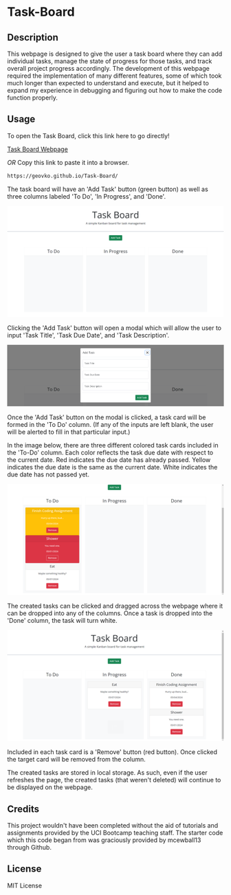 # Task-Board

## Description

This webpage is designed to give the user a task board where they can add individual tasks, manage the state of progress for those tasks, and track overall project progress accordingly. The development of this webpage required the implementation of many different features, some of which took much longer than expected to understand and execute, but it helped to expand my experience in debugging and figuring out how to make the code function properly. 

## Usage

To open the Task Board, click this link here to go directly!

[Task Board Webpage](https://geovko.github.io/Task-Board/)

*OR* Copy this link to paste it into a browser.
  ```md
https://geovko.github.io/Task-Board/
  ```

The task board will have an 'Add Task' button (green button) as well as three columns labeled 'To Do', 'In Progress', and 'Done'. 

![Main task board webpage without any inputs](assets/images/task-board.empty.png)

Clicking the 'Add Task' button will open a modal which will allow the user to input 'Task Title', 'Task Due Date', and 'Task Description'.

![Main task board webpage without any inputs](assets/images/task-board.add.png)

Once the 'Add Task' button on the modal is clicked, a task card will be formed in the 'To Do' column. (If any of the inputs are left blank, the user will be alerted to fill in that particular input.) 

In the image below, there are three different colored task cards included in the 'To-Do' column. Each color reflects the task due date with respect to the current date. Red indicates the due date has already passed. Yellow indicates the due date is the same as the current date. White indicates the due date has not passed yet.

![Main task board webpage without any inputs](assets/images/task-board.tasks.png)

The created tasks can be clicked and dragged across the webpage where it can be dropped into any of the columns. Once a task is dropped into the 'Done' column, the task will turn white.

![Main task board webpage without any inputs](assets/images/task-board.done.png)

Included in each task card is a 'Remove' button (red button). Once clicked the target card will be removed from the column.

The created tasks are stored in local storage. As such, even if the user refreshes the page, the created tasks (that weren't deleted) will continue to be displayed on the webpage.

## Credits

This project wouldn't have been completed without the aid of tutorials and assignments provided by the UCI Bootcamp teaching staff. The starter code which this code began from was graciously provided by mcewball13 through Github. 

## License

MIT License

